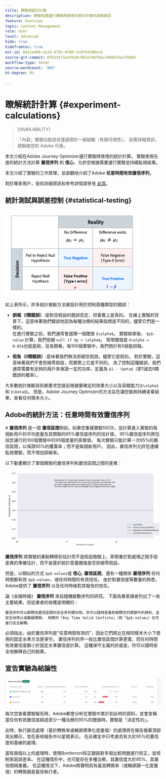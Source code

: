 ```yaml
---
title: 實驗用統計計算
description: 瞭解有關運行實驗時使用的統計計算的詳細資訊
feature: Overview
topic: Content Management
role: User
level: advanced
hide: true
hidefromtoc: true
exl-id: 60a1a488-a119-475b-8f80-3c6f43c80ec9
source-git-commit: 0fb54571ea7620c981e746f8ac240b675e2f0d64
workflow-type: tm+mt
source-wordcount: '905'
ht-degree: 0%

---
```


# 瞭解統計計算 {#experiment-calculations}

>[!AVAILABILITY]
>
>「內容」實驗功能目前僅適用於一組組織（有限可用性）。 如需詳細資訊，請聯絡您的 Adobe 代表。

本文介紹在Adobe Journey Optimizer運行實驗時使用的統計計算。 實驗使用先進的統計方法計算 **置信序列** 和 **信心**，允許您根據需要運行實驗並持續監視結果。

本文介紹了實驗的工作原理，並直觀地介紹了Adobe **任意時間有效置信序列**。

對於專家用戶，技術詳細資訊和參考詳情請參見 [此頁](https://experienceleague.adobe.com/docs/journey-optimizer/assets/confidence_sequence_technical_details.pdf?lang=en)。

## 統計測試與誤差控制 {#statistical-testing}

![](assets/technote_1.png)

如上表所示，許多統計推斷方法被設計用於控制兩種類型的錯誤：

* **誤報（I類錯誤）**:是對空假設的錯誤否定，但事實上是真的。 在線上實驗的背景下，這意味著我們錯誤地認為每種治療的結果指標是不同的，儘管它們是一樣的。
   </br>在進行實驗之前，我們通常會選擇一個閾值 `$\alpha$`。 實驗結束後， `$p$-value` 計算，我們拒絕 `null if $p < \alpha$`。 常用閾值是 `$\alpha = 0.05$`也就是說，從長期看，每100個實驗中，我們預計有5個是誤報。

* **假負（II類錯誤）**:意味著我們無法拒絕空假說，儘管它是假的。 對於實驗，這意味著我們不會拒絕零假設，而實際上它是不同的。 為了控制這種錯誤，我們通常需要有足夠的用戶來保證一定的功率，定義為 `$1 - \beta$`（即1減去II類錯誤的概率）。

大多數統計推斷技術都要求您提前根據要確定的效果大小以及容錯能力(`$\alpha$` 和 `$\beta$`)。 但是，Adobe Journey Optimizer的方法旨在讓您能夠持續查看結果，查看任何樣本大小。

## Adobe的統計方法：任意時間有效置信序列

A **置信序列** 是一個 **置信區間**&#x200B;例如，如果您重複實驗100次，並計算進入實驗的每個新用戶的平均度量及其關聯的95%置信度序列的估計值。 95%置信度序列將包括您運行的100個實驗中的95個度量的真實值。 每次實驗只能計算一次95%的置信區間，以保證95%的覆蓋率；而不是每個新用戶。 因此，置信序列允許您連續監視實驗，而不增加誤報率。

以下動畫顯示了單個實驗的置信序列和置信區間之間的差異：

![](assets/technote_2.gif)

**置信序列** 將實驗的重點轉移到估計而不是假設檢驗上，即側重於對處理之間手段差異的準確估計，而不是基於統計意義閾值是否拒絕零假設。

但是，以類似的方式 `$p$-values`或 **信心**, **置信區間**，還有一種關係 **置信序列** 任何時間都有效 `$p$-values`、或任何時間的有效信任。 由於對置信度等數量的熟悉，Adobe提供了 **置信序列** 以及任何時候對其報告的信任。

論《金融時報》 **置信序列** 來自隨機變數序列的研究。 下面為專家讀者列出了一些主要結果，但從業者的收穫是明確的：

    置信序列可以解釋為置信區間的安全序列類似物。您可以隨時查看和解釋您的實驗中的資料，並安全地停止或繼續實驗。 相應的「Any Time Valid Confiste」（即「$p$-value」）也可進行安全解釋。

必須指出，由於置信序列是&quot;任意時間有效的&quot;，因此它們將比在相同樣本大小下使用的固定水準方法更保守。 置信序列的界一般比置信區間計算更寬，而任何時間有效置信度都小於固定水準置信度計算。 這種保守主義的好處是，你可以隨時安全地解釋自己的結果。

## 宣告實驗為結論性

![](assets/experimentation_report_2.png)

每次您查看實驗報告時，Adobe都會分析在實驗中累計到此時的資料，並會宣稱當任何有效置信度超過至少一種治療的95%的閾值時，實驗是「決定性的」。

此時，執行最佳處理（基於轉換率或輪廓標準化度量值）的處理將在報告螢幕頂部突出顯示，並在表格報告中以星號表示。 在此確定中只考慮具有大於95%的置信度和基線的處理。

當有兩個以上的處理時，使用Bonferroni校正鏈路對多個比較問題進行校正，並控制家庭誤差率。 在這種情形中，也可能存在多種治療，其置信度大於95%，其置信間隔重疊。 在這種情況下，Adobe將聲明具有最高轉換率（或輪廓歸一化度量值）的轉換器是最佳執行者。
